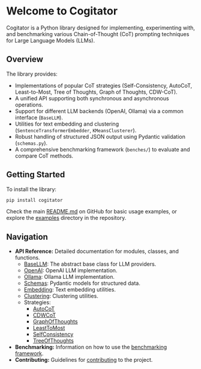 # Welcome to Cogitator

Cogitator is a Python library designed for implementing, experimenting with, and benchmarking various Chain-of-Thought (CoT)
prompting techniques for Large Language Models (LLMs).

## Overview

The library provides:

* Implementations of popular CoT strategies (Self-Consistency, AutoCoT, Least-to-Most, Tree of Thoughts, Graph of Thoughts,
  CDW-CoT).
* A unified API supporting both synchronous and asynchronous operations.
* Support for different LLM backends (OpenAI, Ollama) via a common interface (`BaseLLM`).
* Utilities for text embedding and clustering (`SentenceTransformerEmbedder`, `KMeansClusterer`).
* Robust handling of structured JSON output using Pydantic validation (`schemas.py`).
* A comprehensive benchmarking framework (`benches/`) to evaluate and compare CoT methods.

## Getting Started

To install the library:

```bash
pip install cogitator
````

Check the main [README.md](https://github.com/habedi/cogitator/blob/main/README.md) on GitHub for basic usage examples, or explore
the [examples](https://www.google.com/search?q=./examples/) directory in the repository.

## Navigation

* **API Reference:** Detailed documentation for modules, classes, and functions.
    * [BaseLLM](https://www.google.com/search?q=api/model.md): The abstract base class for LLM providers.
    * [OpenAI](https://www.google.com/search?q=api/openai.md): OpenAI LLM implementation.
    * [Ollama](https://www.google.com/search?q=api/ollama.md): Ollama LLM implementation.
    * [Schemas](https://www.google.com/search?q=api/schemas.md): Pydantic models for structured data.
    * [Embedding](https://www.google.com/search?q=api/embedding.md): Text embedding utilities.
    * [Clustering](https://www.google.com/search?q=api/clustering.md): Clustering utilities.
    * Strategies:
        * [AutoCoT](https://www.google.com/search?q=api/auto_cot.md)
        * [CDWCoT](https://www.google.com/search?q=api/cdw_cot.md)
        * [GraphOfThoughts](https://www.google.com/search?q=api/graph_of_thoughts.md)
        * [LeastToMost](https://www.google.com/search?q=api/least_to_most.md)
        * [SelfConsistency](https://www.google.com/search?q=api/sc_cot.md)
        * [TreeOfThoughts](https://www.google.com/search?q=api/tree_of_thoughts.md)
* **Benchmarking:** Information on how to use the [benchmarking framework](https://www.google.com/search?q=benchmarking.md).
* **Contributing:** Guidelines for [contributing](https://www.google.com/search?q=contributing.md) to the project.

<!-- end list -->
